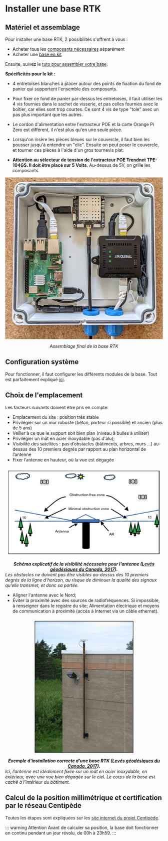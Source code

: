 # Installer une base RTK
## Matériel et assemblage
Pour installer une base RTK, 2 possibilités s'offrent à vous :
- Acheter tous les [composants nécessaires](https://docs.centipede.fr/docs/base/Materiels.html) séparément 
- Acheter une [base en kit](https://rtkbase.eu/)

Ensuite, suivez le [tuto pour assembler votre base](http://rtkbase.eu/assemblage_base_gnss_brut.mp4).

**Spécificités pour le kit :**
- 4 entretoises blanches à placer autour des points de fixation du fond de panier qui supportent l'ensemble des composants.

- Pour fixer ce fond de panier par-dessus les entretoises, il faut utiliser les 4 vis fournies dans le sachet de visserie, et pas celles fournies avec le boîtier, car elles sont trop courtes. Ce sont 4 vis de type "tole" avec un pas plus important que les autres.

- Le cordon d'alimentation entre l'extracteur POE et la carte Orange Pi Zero est différent, il n'est plus qu'en une seule pièce.

- Lorsqu'on insère les pièces bleues sur le couvercle, il faut bien les pousser jusqu'à entendre un "clic". Ensuite on peut poser le couvercle, et tourner ces pièces à l'aide d'un gros tournevis plat.

- **Attention au sélecteur de tension de l'extracteur POE Trendnet TPE-104GS. Il doit être placé sur 5 Volts**. Au-dessus de 5V, on grille les composants.


<img src="../assets/base_01.jpg" 
        alt="Impossible de visualiser le contenu" 
        style="display: block; margin: 0 auto" />
*<center>Assemblage final de la base RTK</center>*

## Configuration système
Pour fonctionner, il faut configurer les différents modules de la base. Tout est parfaitement expliqué [ici](https://docs.centipede.fr/docs/base/Installation.html).

## Choix de l'emplacement
Les facteurs suivants doivent être pris en compte:
- Emplacement du site : position très stable
- Privilégier sur un mur robuste (béton, porteur si possible) et ancien (plus de 5 ans)
- Veiller à ce que le support soit bien plan (niveau à bulles à utiliser) 
- Privilégier un mât en acier inoxydable (pas d'alu); 
- Visibilité des satellites : pas d’obstacles (bâtiments, arbres, murs …) au-dessus des 10 premiers degrés par rapport au plan horizontal de l’antenne
- Fixer l’antenne en hauteur, où la vue est dégagée

<img src="../assets/base_02.jpg" 
        alt="Impossible de visualiser le contenu" 
        style="display: block; margin: 0 auto" />
***<center> Schéma explicatif de la visibilité nécessaire pour l’antenne ([Levés géodésiques du Canada, 2017](https://ressources-naturelles.canada.ca/sites/www.nrcan.gc.ca/files/earthsciences/pdf/MeilleuresPratiques_Station_de_Reference_GNSS.pdf)).</center>***
*Les obstacles ne doivent pas être visibles au-dessus des 10 premiers degrés de la ligne d’horizon, au risque de diminuer la qualité des signaux qu’elle transmet, et donc sa portée.*

- Aligner l'antenne avec le Nord;
- Éviter la proximité avec des sources de radiofréquences. Si impossible, à renseigner dans le registre du site;
Alimentation électrique et moyens de communication à proximité  (accès à Internet via un câble ethernet).

<img src="../assets/base_03.jpg" 
        alt="Impossible de visualiser le contenu" 
        style="display: block; margin: 0 auto" />

***<center> Exemple d’installation correcte d’une base RTK ([Levés géodésiques du Canada, 2017](https://ressources-naturelles.canada.ca/sites/www.nrcan.gc.ca/files/earthsciences/pdf/MeilleuresPratiques_Station_de_Reference_GNSS.pdf)).</center>*** 
*Ici, l’antenne est idéalement fixée sur un mât en acier inoxydable, en extérieur, avec une vue bien dégagée sur le ciel. Le corps de la base est caché à l’intérieur du bâtiment.*

## Calcul de la position millimétrique et certification par le réseau Centipède
Toutes les étapes sont expliquées sur les [site internet du projet Centipède](https://docs.centipede.fr/docs/base/positionnement.html).

::: warning Attention
Avant de calculer sa position, la base doit fonctionner en continu pendant un jour révolu, de 00h à 23h59.
:::